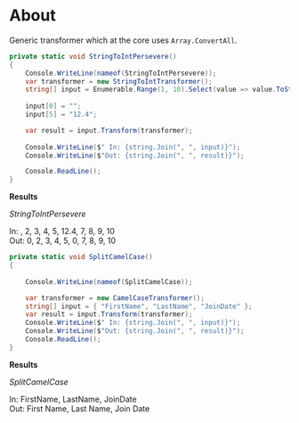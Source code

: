 ﻿# About

Generic transformer which at the core uses `Array.ConvertAll`.


```csharp
private static void StringToIntPersevere()
{
    Console.WriteLine(nameof(StringToIntPersevere));
    var transformer = new StringToIntTransformer();
    string[] input = Enumerable.Range(1, 10).Select(value => value.ToString()).ToArray();
    
    input[0] = "";
    input[5] = "12.4";

    var result = input.Transform(transformer);
    
    Console.WriteLine($" In: {string.Join(", ", input)}");
    Console.WriteLine($"Out: {string.Join(", ", result)}");

    Console.ReadLine();
}

```

**Results**

*StringToIntPersevere*

 In: , 2, 3, 4, 5, 12.4, 7, 8, 9, 10</br>
Out: 0, 2, 3, 4, 5, 0, 7, 8, 9, 10



```csharp
private static void SplitCamelCase()
{
    
    Console.WriteLine(nameof(SplitCamelCase));

    var transformer = new CamelCaseTransformer();
    string[] input = { "FirstName", "LastName", "JoinDate" };
    var result = input.Transform(transformer);
    Console.WriteLine($" In: {string.Join(", ", input)}");
    Console.WriteLine($"Out: {string.Join(", ", result)}");
    Console.ReadLine();
}
```

**Results**

*SplitCamelCase*

 In: FirstName, LastName, JoinDate</br>
Out: First Name, Last Name, Join Date
